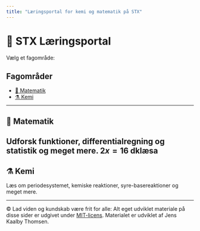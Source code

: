 ```yaml
---
title: "Læringsportal for kemi og matematik på STX"
---
```


# 📘 STX Læringsportal

Vælg et fagområde:

## Fagområder

- [📐 Matematik](./matematik/index.html)
- [⚗️ Kemi](./kemi/index.html)

---

## 📐 Matematik

Udforsk funktioner, differentialregning og statistik og meget mere.
$2x=16$
dklæsa
---

## ⚗️ Kemi

Læs om periodesystemet, kemiske reaktioner, syre-basereaktioner og meget mere.

---

© Lad viden og kundskab være frit for alle: Alt eget udviklet materiale på disse sider er udgivet under [MIT-licens](https://opensource.org/licenses/MIT). Materialet er udviklet af Jens Kaalby Thomsen.


